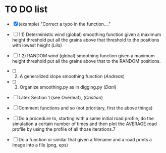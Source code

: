 # TO DO list

- [x] (example) "Correct a typo in the function...."
- [ ] 1.1) Deterministic wind (global) smoothing function given a maximum height threshold put all the grains above that threshold to the positions with lowest height (*Lila*)

- [ ] 1.2) RANDOM wind (global) smoothing function given a maximum height threshold put all the grains above that to the  RANDOM positions. 

- [ ] 2) A generalized slope smoothing function (*Andreas*)

- [ ] 3) Organize smoothing.py as in digging.py (*Dani*)

- [ ] Latex Section 1 (see Overleaf), (*Cristian*)

- [ ] Comment functions and so (not prioritary, first the above things) 

- [ ] Do a procedure to, starting with a same initial road profile, do the simulation a certain number of times and then plot the AVERAGE
road profile by using the profile of all those iterations.7

- [ ] Do a function or similar that given a filename and a road prints a Image into a file (png, eps)


